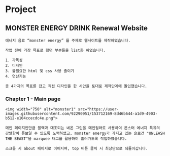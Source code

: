 # Project 
## MONSTER ENERGY DRINK Renewal Website
    에너지 음료 “monster energy” 를 주제로 웹사이트를 제작하였습니다.
    
    작업 전에 가장 목표로 했던 부분들을 list화 하였습니다.
    
    1. 가독성
    2. 디자인
    3. 불필요한 html 및 css 사용 줄이기
    4. 연산기능
  
    총 4가지의 목표를 잡고 직접 디자인을 한 시안을 토대로 제작단계에 돌입했습니다.

### Chapter 1 - Main page

    <img width="750" alt="monster1" src="https://user-images.githubusercontent.com/92290951/153712169-8d46b644-a1d9-4903-b512-e104ccecdc4e.png">
    
    메인 페이지인만큼 블랙과 대조되는 네온 그린을 메인컬러로 사용하여 몬스터 에너지 특유의 강렬함이 돋보일 수 있도록 노력하였고, monster energy가 가지고 있는 슬로건 "UNLEASH THE BEAST"을 marquee 태그를 활용하여 흘러가도록 작업하였습니다.
    
    스크롤 시 about 페이지로 이어지며, top 버튼 클릭 시 최상단으로 되돌아갑니다.

    



